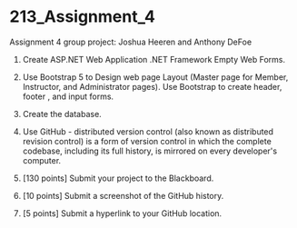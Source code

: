 # 213_Assignment_4
Assignment 4 group project:
Joshua Heeren and Anthony DeFoe

1.	Create ASP.NET Web Application .NET Framework Empty Web Forms.
2.	Use Bootstrap 5 to Design web page Layout (Master page for Member, Instructor, and Administrator pages). Use Bootstrap to create header, footer , and input forms.
3.	Create the database.
4.	Use GitHub -  distributed version control (also known as distributed revision control) is a form of version control in which the complete codebase, including its full history, is mirrored on every developer's computer.

1.	[130 points] Submit your project to the Blackboard.
2.	[10 points] Submit a screenshot of the GitHub history.
3.	[5 points] Submit a hyperlink to your GitHub location.
